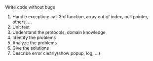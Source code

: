 Write code without bugs

1. Handle exception: call 3rd function, array out of index, null pointer, others, ...
2. Unit test 
3. Understand the protocols, domain knowledge
4. Identify the problems
5. Analyze the problems
6. Give the solutions
7. Describe error clearly(show popup, log, ...)